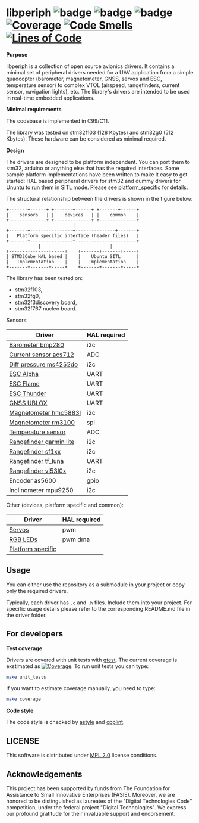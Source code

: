 # libperiph ![badge](https://github.com/PonomarevDA/libperiph/actions/workflows/arm_build.yml/badge.svg) ![badge](https://github.com/PonomarevDA/libperiph/actions/workflows/code_style.yml/badge.svg) ![badge](https://github.com/PonomarevDA/libperiph/actions/workflows/unit_tests.yml/badge.svg) [![Coverage](https://sonarcloud.io/api/project_badges/measure?project=ZilantRobotics_libperiph&metric=coverage)](https://sonarcloud.io/summary/new_code?id=ZilantRobotics_libperiph) [![Code Smells](https://sonarcloud.io/api/project_badges/measure?project=ZilantRobotics_libperiph&metric=code_smells)](https://sonarcloud.io/summary/new_code?id=ZilantRobotics_libperiph) [![Lines of Code](https://sonarcloud.io/api/project_badges/measure?project=ZilantRobotics_libperiph&metric=ncloc)](https://sonarcloud.io/summary/new_code?id=ZilantRobotics_libperiph)

**Purpose**

libperiph is a collection of open source avionics drivers. It contains a minimal set of peripheral drivers needed for a UAV application from a simple quadcopter (barometer, magnetometer, GNSS, servos and ESC, temperature sensor) to complex VTOL (airspeed, rangefinders, current sensor, navigation lights), etc. The library's drivers are intended to be used in real-time embedded applications.

**Minimal requirements**

The codebase is implemented in C99/C11.

The library was tested on stm32f103 (128 Kbytes) and stm32g0 (512 Kbytes). These hardware can be considered as minimal required.

**Design**

The drivers are designed to be platform independent. You can port them to stm32, arduino or anything else that has the required interfaces. Some sample platform implementations have been written to make it easy to get started: HAL based peripheral drivers for stm32 and dummy drivers for Ununtu to run them in SITL mode. Please see [platform_specific](platform_specific) for details.

The structural relationship between the drivers is shown in the figure below:

```
+-------+------+ +-------+------+ +-------+------+
|    sensors   | |    devices   | |    common    |
+--------------+ +--------------+ +--------------+
                         |
+-------+----------------+---------------+-------+
|   Platform specific interface (header files)   |
+-------+----------------+-----------------------+
            |                          |
+-------+-------+-----+    +-------+-------+-----+
| STM32Cube HAL based |    |    Ubuntu SITL      |
|   Implementation    |    |   Implementation    |
+-------+-------+-----+    +-------+-------+-----+
```

The library has been tested on:
- stm32f103,
- stm32fg0,
- stm32f3discovery board,
- stm32f767 nucleo board.

Sensors:

| Driver                                                        | HAL required |
| ------------------------------------------------------------- | ------------ |
| [Barometer bmp280](sensors/barometer)                         | i2c          |
| [Current sensor acs712](sensors/current_sensor)               | ADC          |
| [Diff pressure ms4252do](sensors/differential_pressure)       | i2c          |
| [ESC Alpha](sensors/esc)                                      | UART         |
| [ESC Flame](sensors/esc)                                      | UART         |
| [ESC Thunder](sensors/esc)                                    | UART         |
| [GNSS UBLOX](sensors/gps)                                     | UART         |
| [Magnetometer hmc5883l](sensors/magnetometer)                 | i2c          |
| [Magnetometer rm3100](sensors/magnetometer)                   | spi          |
| [Temperature sensor](sensors/temperature_sensor)              | ADC          |
| [Rangefinder garmin lite](sensors/rangefinder/garmin_lite)    | i2c          |
| [Rangefinder sf1xx](sensors/rangefinder/sf1xx)                | i2c          |
| [Rangefinder tf_luna](sensors/rangefinder/tf_luna)            | UART         |
| [Rangefinder vl53l0x](sensors/rangefinder/vl53l0x)            | i2c          |
| Encoder as5600                                                | gpio         |
| Inclinometer mpu9250                                          | i2c          |

Other (devices, platform specific and common):

| Driver                                                        | HAL required |
| ------------------------------------------------------------- | ------------ |
| [Servos](devices/servos)                                      | pwm          |
| [RGB LEDs](devices/rgb_leds)                                  | pwm dma      |
| [Platform specific](platform_specific)                        |


## Usage

You can either use the repository as a submodule in your project or copy only the required drivers.

Typically, each driver has `.c` and `.h` files. Include them into your project. For specific usage
details please refer to the corresponding README.md file in the driver folder.

## For developers

**Test coverage**

Drivers are covered with unit tests with [gtest](https://github.com/google/googletest). The current coverage is exstimated as [![Coverage](https://sonarcloud.io/api/project_badges/measure?project=ZilantRobotics_libperiph&metric=coverage)](https://sonarcloud.io/summary/new_code?id=ZilantRobotics_libperiph). To run unit tests you can type:

```bash
make unit_tests
```

If you want to estimate coverage manually, you need to type:

```bash
make coverage
```

**Code style**

The code style is checked by [astyle](https://astyle.sourceforge.net/) and [cpplint](https://github.com/cpplint/cpplint).

## LICENSE

This software is distributed under [MPL 2.0](LICENSE) license conditions.

## Acknowledgements

This project has been supported by funds from The Foundation for Assistance to Small Innovative Enterprises (FASIE). Moreover, we are honored to be distinguished as laureates of the "Digital Technologies Code" competition, under the federal project "Digital Technologies". We express our profound gratitude for their invaluable support and endorsement.
